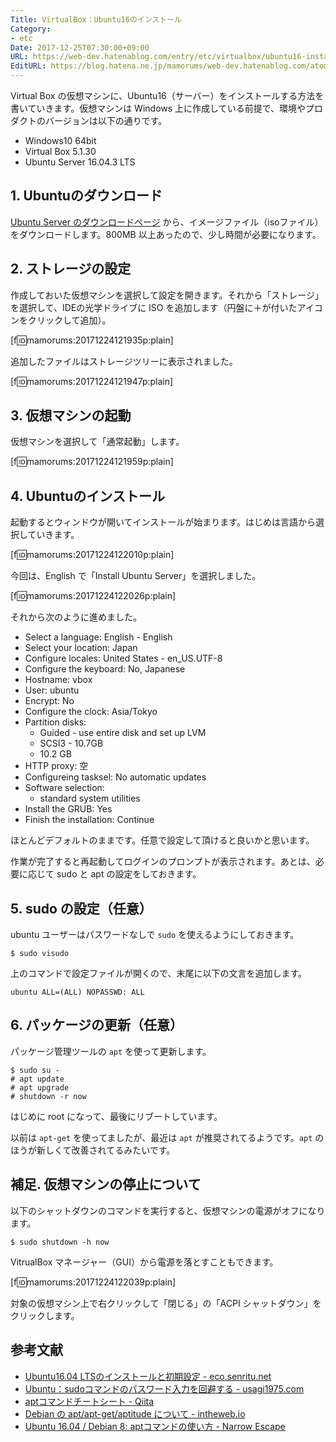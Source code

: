 ```yaml
---
Title: VirtualBox：Ubuntu16のインストール
Category:
- etc
Date: 2017-12-25T07:30:00+09:00
URL: https://web-dev.hatenablog.com/entry/etc/virtualbox/ubuntu16-install
EditURL: https://blog.hatena.ne.jp/mamorums/web-dev.hatenablog.com/atom/entry/8599973812329263512
---
```


Virtual Box の仮想マシンに、Ubuntu16（サーバー）をインストールする方法を書いていきます。仮想マシンは Windows 上に作成している前提で、環境やプロダクトのバージョンは以下の通りです。

- Windows10 64bit
- Virtual Box 5.1.30
- Ubuntu Server 16.04.3 LTS 


## 1. Ubuntuのダウンロード
[Ubuntu Server のダウンロードページ](https://www.ubuntu.com/download/server) から、イメージファイル（isoファイル）をダウンロードします。800MB 以上あったので、少し時間が必要になります。


## 2. ストレージの設定
作成しておいた仮想マシンを選択して設定を開きます。それから「ストレージ」を選択して、IDEの光学ドライブに ISO を追加します（円盤に＋が付いたアイコンをクリックして追加）。

[f:id:mamorums:20171224121935p:plain]

追加したファイルはストレージツリーに表示されました。

[f:id:mamorums:20171224121947p:plain]


## 3. 仮想マシンの起動
仮想マシンを選択して「通常起動」します。

[f:id:mamorums:20171224121959p:plain]


## 4. Ubuntuのインストール
起動するとウィンドウが開いてインストールが始まります。はじめは言語から選択していきます。

[f:id:mamorums:20171224122010p:plain]

今回は、English で「Install Ubuntu Server」を選択しました。

[f:id:mamorums:20171224122026p:plain]

それから次のように進めました。

- Select a language: English - English
- Select your location: Japan
- Configure locales: United States - en_US.UTF-8
- Configure the keyboard: No, Japanese
- Hostname: vbox
- User: ubuntu
- Encrypt: No
- Configure the clock: Asia/Tokyo
- Partition disks: 
  - Guided - use entire disk and set up LVM
  - SCSI3 - 10.7GB
  - 10.2 GB
- HTTP proxy: 空
- Configureing tasksel: No automatic updates
- Software selection:
  - standard system utilities
- Install the GRUB: Yes
- Finish the installation: Continue

ほとんどデフォルトのままです。任意で設定して頂けると良いかと思います。

作業が完了すると再起動してログインのプロンプトが表示されます。あとは、必要に応じて sudo と apt の設定をしておきます。


## 5. sudo の設定（任意）
ubuntu ユーザーはパスワードなしで `sudo` を使えるようにしておきます。

```
$ sudo visudo
```

上のコマンドで設定ファイルが開くので、末尾に以下の文言を追加します。

```
ubuntu ALL=(ALL) NOPASSWD: ALL
```


## 6. パッケージの更新（任意）
パッケージ管理ツールの `apt` を使って更新します。

```
$ sudo su -
# apt update
# apt upgrade
# shutdown -r now
```

はじめに root になって、最後にリブートしています。

以前は `apt-get` を使ってましたが、最近は `apt` が推奨されてるようです。`apt` のほうが新しくて改善されてるみたいです。


## 補足. 仮想マシンの停止について
以下のシャットダウンのコマンドを実行すると、仮想マシンの電源がオフになります。

```
$ sudo shutdown -h now
```

VitrualBox マネージャー（GUI）から電源を落とすこともできます。

[f:id:mamorums:20171224122039p:plain]

対象の仮想マシン上で右クリックして「閉じる」の「ACPI シャットダウン」をクリックします。


## 参考文献
- [Ubuntu16.04 LTSのインストールと初期設定 - eco.senritu.net](http://eco.senritu.net/ubuntu16-04-lts-server_install_and_settings/)
- [Ubuntu：sudoコマンドのパスワード入力を回避する - usagi1975.com](http://www.usagi1975.com/31jan172009/)
- [aptコマンドチートシート - Qiita](https://qiita.com/SUZUKI_Masaya/items/1fd9489e631c78e5b007)
- [Debian の apt/apt-get/aptitude について - intheweb.io](https://intheweb.io/apt-aptget-aptitude/)
- [Ubuntu 16.04 / Debian 8: aptコマンドの使い方 - Narrow Escape](https://www.hiroom2.com/2016/05/12/ubuntu-16-04-debian-8%E3%81%AEapt%E3%82%B3%E3%83%9E%E3%83%B3%E3%83%89%E3%81%AE%E4%BD%BF%E3%81%84%E6%96%B9)
